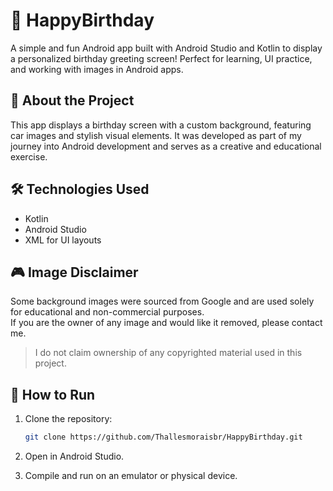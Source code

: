 # 🎂 HappyBirthday

A simple and fun Android app built with Android Studio and Kotlin to display a personalized birthday greeting screen! Perfect for learning, UI practice, and working with images in Android apps.

## 📱 About the Project

This app displays a birthday screen with a custom background, featuring car images and stylish visual elements. It was developed as part of my journey into Android development and serves as a creative and educational exercise.

## 🛠️ Technologies Used

- Kotlin
- Android Studio
- XML for UI layouts

## 🎮  Image Disclaimer

Some background images were sourced from Google and are used solely for educational and non-commercial purposes.  
If you are the owner of any image and would like it removed, please contact me.

> I do not claim ownership of any copyrighted material used in this project.


## 🚀 How to Run

1. Clone the repository:
   ```bash
   git clone https://github.com/Thallesmoraisbr/HappyBirthday.git

2. Open in Android Studio.

3. Compile and run on an emulator or physical device.
